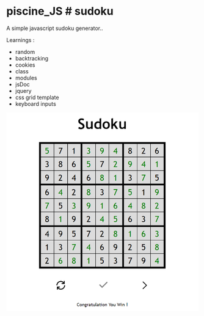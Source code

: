 # piscine_JS # sudoku

A simple javascript sudoku generator..

Learnings :
- random
- backtracking
- cookies
- class
- modules
- jsDoc
- jquery
- css grid template
- keyboard inputs

![sudoku](resources/sudoku_win.png "sudoku")

